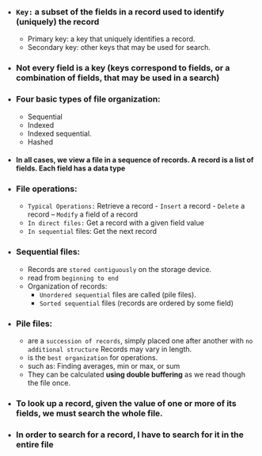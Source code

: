 - ### `Key:` a subset of the fields in a record used to identify (uniquely) the record
  - Primary key: a key that uniquely identifies a record.
  - Secondary key: other keys that may be used for search.

- ### Not every field is a key (keys correspond to fields, or a combination of fields, that may be used in a search)
- ### Four basic types of file organization:
  - Sequential
  - Indexed
  - Indexed sequential.
  - Hashed

- #### In all cases, we view a file in a sequence of records. A record is a list of fields. Each field has a data type
- ### File operations:
  - `Typical Operations:` Retrieve a record - `Insert` a record - `Delete` a record – `Modify` a field of a record
  -  `In direct files:` Get a record with a given field value
  -  `In sequential` files: Get the next record

- ### Sequential files:
   - Records are `stored contiguously` on the storage device.
   - read from `beginning to end`
   - Organization of records:
     - `Unordered sequential` files are called (pile files).
     - `Sorted sequential` files (records are ordered by some field)

- ### Pile files:
  - are a `succession of records`, simply placed one after another with `no additional structure` Records may vary in length.
  - is the `best organization` for operations.
  - such as: Finding averages, min or max, or sum
  - They can be calculated **using double buffering** as we read though the file once.

- ### To look up a record, given the value of one or more of its fields, we must search the whole file.
- ### In order to search for a record, I have to search for it in the entire file









